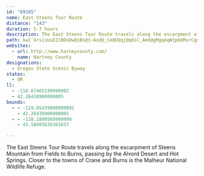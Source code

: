 ```yaml
---
id: "69105"
name: East Steens Tour Route
distance: "143"
duration: 5-7 hours
description: The East Steens Tour Route travels along the escarpment of Steens Mountain from Fields to Burns, passing by the Alvord Desert and Hot Springs. Closer to the towns of Crane and Burns is the Malheur National Wildlife Refuge.
path: kw}`GrsisUuEZiBOoDw@iBs@{~Asd@_Ce@UQqj@qOiC_Amd@gMgqAqW{p@oMurCgd@_rCwc@{KwA_fA{JcVoBiMsAiBYsBk@uB_A}B{Aam@qi@aGuFcEaCmD}@mHMizBIgHIcFk@ygAuWmE_BsA}@_AiAw@uAsAwD_DoLYyAeBiDy@eAqAkAoPgHi[aMgE_AuLyA{`A}JwJ]yJGgLL_BGgDs@ugAyg@{DaC{@_C_@yAOkC?uKFqV?k{@Lsx@I}NUgDyf@kcDoJel@gD}RYgAeAwBoBuBsB_AgAKuAAmG`AwFJ_OsA{OUcEOsLwBirCij@kHsAuDc@qBAiFd@mF~AeElByj@|ZyAf@}Bd@_BLmDDeAMkFoAi`@cL}_@oF{LsC}e@{LqGmBoBeAum@eb@gM{Hq|Ac}@_D_BaFgB}Dm@cDKom@e@s~@GoAIaDg@oB}@cBiAu@s@mDwEeOyTmEgE{KsGmlAqy@ya@gXkGgEiZkU}BwAgz@sc@mDyAsYyHsv@wRgBs@aAs@}DyEiBuDaV_aAgJq^o@qBmAmCo@_AcBgAoB_@oOK{~DJ_hBR{[GwEe@kJkCgL{Dgd@sPoTwHyAq@ubAe^aKgAiTqAeOmAyk@gDiHk@wEs@usE}yA{iAi_@cJaD{HoEwDwCsnAscAuIaHeDsBaJwEuj@kVkcAac@sj@iViR_I{MiGklAqg@uQoIcDyBgCsBuCuCqEyFaLmRyMwU}FiI{HeIc\m[mFsFaBgCo@kAo@aBcg@i|AeBkDy@iAcKyKg|@e~@oW}XmEgE_u@{v@iBaBcCmB{BqA}bGuxC{eBeoAcCoBgi@mf@{EcEs{@{m@_DiCce@{l@cBsCwDmH_BsEiAkEYoBiB{T}@sFU_A_e@ufAcDgHsN}\}{@sqBqHkLyVm\_ReUoAsAsSiP_Od\aBrC{BpCmDbCsB~@gBj@{B^uGLwEk@eC_AcTuKu@o@qFgHcFmD}B_C{KcOwDiDeBaAmF{BcAWsCKy@PmAr@oA~Ao@`Ai@dCe@jDcAbGs@~CeAtDoNb[mGtJs@|Bo@nCc@`F_@|By@lBiAdByAr@}JlCgBrAiArBoBrEs@xCOhEBrBz@`JH~AHbDElA]xBiBhHck@bbBmVnt@cDbHmB~CiCzCwGvEeGzBuDl@iLnAoEt@kDdA_DzBiClCkHrJiCrCyCpCwDbCeNxHaFrEuBrCsC`FkH|QwC~HcCrH_BbGoM~i@iClIiXjq@iB|CiA`AgBdAoC^qBKeASep@wV{GyB{@KiD?}Bb@sAl@yA`AmD~D_UhZib@hl@edAnvAcE`G{DtG}DvIsEbNaLnj@iQh~@_CtJanCtoKaB`HuDlRmV|rAkd@|fCmCnNyAvIuItd@w_@~uB}ErTsB`IqsAvhEeVbw@eBhGsg@z_BgFpOyBdFwJnSyAlCmgAdzBg_AjkBwTld@_DjGgB`C_CrCaHxEiEzAwEbAML{PJcqDCaKJmIl@_]xEcHl@gCJqyCGo`@KqLRwDVuk@zGimBhUsFTmv@D{jCG}ZJmCd@gCn@yBjAiClBwIhLmb@jl@iVj\a\ld@iCfEqBzE_A|CyAhH_AlIS`HDt`NGdYs@zu@d@vx@Erb@o@lqBEvy@Dh_EE`MSrDy@hHiAbFyBzGaCzEyW~b@{n@rcAiDdFcErEwb@ra@si@tg@yE`F{nArmBoeBhlC{xA`yBsxAj_CizAp{BswAvoB_{Ax|ByzAjqBmB`Dw@lCQdA]xDQd`AYbn@a@vtI
websites:
  - url: http://www.harneycounty.com/
    name: Hartney County
designations:
  - Oregon State Scenic Byway
states:
  - OR
ll:
  - -118.67465199999992
  - 42.26438900000005
bounds:
  - - -119.05439090909091
    - 42.26438900000005
  - - -118.1889569999999
    - 43.58603636363637

---
```


The East Steens Tour Route travels along the escarpment of Steens Mountain from Fields to Burns, passing by the Alvord Desert and Hot Springs. Closer to the towns of Crane and Burns is the Malheur National Wildlife Refuge.
